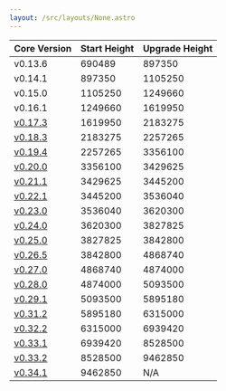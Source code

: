 ```yaml
---
layout: /src/layouts/None.astro
---
```

| Core Version | Start Height | Upgrade Height |
| ------------ | ------------ | -------------- |
| v0.13.6      | 690489       | 897350         |
| v0.14.1      | 897350       | 1105250        |
| v0.15.0      | 1105250      | 1249660        |
| v0.16.1      | 1249660      | 1619950        |
| [v0.17.3](/resources/testnet/upgrades/v17)      | 1619950      | 2183275        |
| [v0.18.3](/resources/testnet/upgrades/v18)      | 2183275      | 2257265        |
| [v0.19.4](/resources/testnet/upgrades/v19)      | 2257265      | 3356100        |
| [v0.20.0](/resources/testnet/upgrades/v20)      | 3356100      | 3429625        |
| [v0.21.1](/resources/testnet/upgrades/v21)      | 3429625      | 3445200        |
| [v0.22.1](/resources/testnet/upgrades/v22)      | 3445200      | 3536040        |
| [v0.23.0](/resources/testnet/upgrades/v23)      | 3536040      | 3620300        |
| [v0.24.0](/resources/testnet/upgrades/v24)      | 3620300      | 3827825        |
| [v0.25.0](/resources/testnet/upgrades/v25)      | 3827825      | 3842800        |
| [v0.26.5](/resources/testnet/upgrades/v26)      | 3842800      | 4868740        |
| [v0.27.0](/resources/testnet/upgrades/v27)      | 4868740      | 4874000        |
| [v0.28.0](/resources/testnet/upgrades/v28)      | 4874000      | 5093500        |
| [v0.29.1](/resources/testnet/upgrades/v29)      | 5093500      | 5895180        |
| [v0.31.2](/resources/testnet/upgrades/v31)      | 5895180      | 6315000        |
| [v0.32.2](/resources/testnet/upgrades/v32)      | 6315000      | 6939420        |
| [v0.33.1](/resources/testnet/upgrades/v33)      | 6939420      | 8528500        |
| [v0.33.2](/resources/testnet/upgrades/v33)      | 8528500      | 9462850        |
| [v0.34.1](/resources/testnet/upgrades/v34)      | 9462850      | N/A            |

